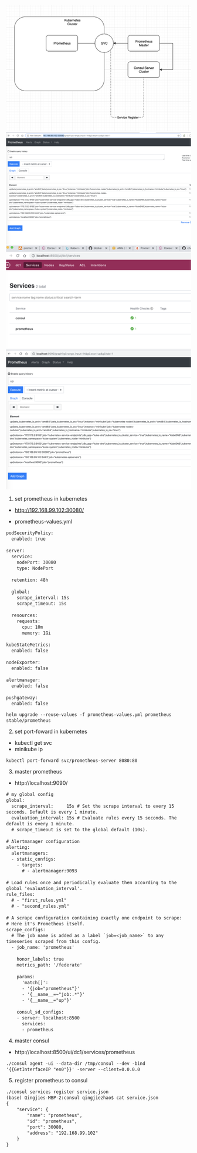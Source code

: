 ![](img/1.png)
![](img/2.png)
![](img/3.png)
![](img/4.png)
1. set prometheus in kubernetes
* http://192.168.99.102:30080/

* prometheus-values.yml
```
podSecurityPolicy:
  enabled: true

server:
  service:
    nodePort: 30080
    type: NodePort

  retention: 48h

  global:
    scrape_interval: 15s
    scrape_timeout: 15s

  resources:
    requests:
      cpu: 10m
      memory: 1Gi

kubeStateMetrics:
  enabled: false

nodeExporter:
  enabled: false

alertmanager:
  enabled: false

pushgateway:
  enabled: false

```
```
helm upgrade --reuse-values -f prometheus-values.yml prometheus stable/prometheus
```

2. set port-foward in kubernetes
* kubectl get svc
* minikube ip
```
kubectl port-forward svc/prometheus-server 8080:80
```

3. master prometheus
* http://localhost:9090/
```
# my global config
global:
  scrape_interval:     15s # Set the scrape interval to every 15 seconds. Default is every 1 minute.
  evaluation_interval: 15s # Evaluate rules every 15 seconds. The default is every 1 minute.
  # scrape_timeout is set to the global default (10s).

# Alertmanager configuration
alerting:
  alertmanagers:
  - static_configs:
    - targets:
      # - alertmanager:9093

# Load rules once and periodically evaluate them according to the global 'evaluation_interval'.
rule_files:
  # - "first_rules.yml"
  # - "second_rules.yml"

# A scrape configuration containing exactly one endpoint to scrape:
# Here it's Prometheus itself.
scrape_configs:
  # The job name is added as a label `job=<job_name>` to any timeseries scraped from this config.
  - job_name: 'prometheus'

    honor_labels: true
    metrics_path: '/federate'

    params:
      'match[]':
      - '{job="prometheus"}'
      - '{__name__=~"job:.*"}'
      - '{__name__="up"}'

    consul_sd_configs:
    - server: localhost:8500
      services:
      - prometheus

```
4. master consul
* http://localhost:8500/ui/dc1/services/prometheus
```
./consul agent -ui --data-dir /tmp/consul --dev -bind '{{GetInterfaceIP "en0"}}' -server --client=0.0.0.0
```

5. register prometheus to consul
```
./consul services register service.json
(base) Qingjies-MBP-2:consul qingjiezhao$ cat service.json
{
	"service": {
		"name": "prometheus",
		"id": "prometheus",
		"port": 30080,
		"address": "192.168.99.102"
	}
}
```
